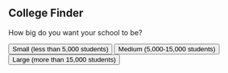 <script> AOS.init();</script>
<div data-aos="fade-middle">
<h2>College Finder</h2>
<div id="question1">
<p>How big do you want your school to be?</p>
<button onclick="answer(true)">Small (less than 5,000 students)</button>
<button onclick="answer(false)">Medium (5,000-15,000 students)</button>
<button onclick="answer(false)">Large (more than 15,000 students)</button>
</div>
<div id="question2" style="display: none">
<p>Which location do you prefer?</p>
<button onclick="answer(true)">Urban</button>
<button onclick="answer(false)">Suburban</button>
<button onclick="answer(false)">Rural</button>
</div>
<div id="question3" style="display: none">
<p>How prestigious do you want your school to be?</p>
<button onclick="answer(true)">Not very prestigious</button>
<button onclick="answer(false)">Semi-prestigious</button>
<button onclick="answer(false)">Very prestigious</button>
</div>
<div id="question4" style="display: none">
<p>What do you prefer</p>
<button onclick="answer(true)">The beach</button>
<button onclick="answer(false)">The forest</button>
<button onclick="answer(false)">Large (more than 15,000 students)</button>
</div>
<div id="question5" style="display: none">
<p>Do you want to play on a team?</p>
<button onclick="answer(true)">Small (less than 5,000 students)</button>
<button onclick="answer(false)">Medium (5,000-15,000 students)</button>
<button onclick="answer(false)">Large (more than 15,000 students)</button>
</div>
<div id="question6" style="display: none">
<p>Do you want your sport to involve running?</p>
<button onclick="answer(true)">Small (less than 5,000 students)</button>
<button onclick="answer(false)">Medium (5,000-15,000 students)</button>
<button onclick="answer(false)">Large (more than 15,000 students)</button>
</div>
<div id="result" style="display: none"></div>
</div>
